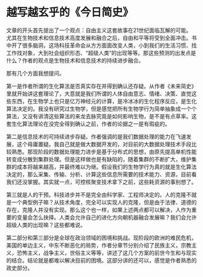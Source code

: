 # 越写越玄乎的《今日简史》

文章的开头首先提出了一个观点：自由主义这套故事在21世纪面临瓦解的可能。尤其在生物技术和信息技术高度发展和融合之后，自由和平等将受到全面冲击。书中开了很多脑洞，这场科技革命会从方方面面改变人类，小到我们的生活习惯、找工作找对象，大到社会组织形态、“超级人类”的出现等等。那这些预测的出发点是什么？作者的观点是生物技术和信息技术的持续进步融合。

那有几个方面我想提问。

第一是作者所谓的生化算法是否真实存在并得到确认还存疑。从作者《未来简史》里就开始讲这套理论了，大意就是我们所谓的人体自由意志、情绪、决策、直觉这些东西，在生物学上也只是亿万神经元的计算，是冷冰冰的生化程序反应，是生化算法决定的。我没有研究过生物学，但是感觉把所有生物学行为简单抽象成一个个算法，又没有讲清这些算法的来龙去脉究竟是如何影响生物，是不是有点草率。这套生化算法理论在没完全得到确认之前，作者的论据之一是有瑕疵的。

第二是信息技术的可持续进步存疑。作者强调的是我们数据处理的能力在飞速发展，这个毋庸置疑。我自己就是做大数据开发的，对目前的大数据处理技术手段比较熟悉。那现阶段的数据处理能力进步是基于分布式的思想，由原先提高单机性能转变成分散到集群处理。但是这样做也是有缺陷的，随着集群的不断扩大，维护集群的成本将越来越高，并最终难以为继。假设我们的生物学行为真的就是生化算法决定的，那么采集、传输、分析、计算这些信息所需要的技术能力、资源，目前看我们还没掌握。其实就一点，可控核聚变技术拿下之前，这些耗资源的事别想了。

第三就是人的干预。科技进步并不是完全由科学家、工程师决定的。人的克隆不就是一个典型例子嘛？从技术角度，完全可以实现人的克隆，但是由于法律、道德的存在，克隆人并没有实现。那么这个也一样，如果上述两点都可以解决，人作为重要的变量会怎么抉择。人类会允许自己的进化方向朝机器融合发展嘛？我们会允许超级人类的出现嘛？这些都难说。

第二部分和第三部分是全球在政治领域的困境和挑战。现阶段的欧洲的难民危机，美国的单边主义，中东不断恶化的局势，作者分章节分别介绍了民族主义，宗教主义，恐怖主义，战争主义，世俗主义等等，讲述了这几个方案的前世今生和与现实的结合。结论就是都难以解决目前的困境。这部分讲的还可以，感觉是作者熟悉的政史部分。





